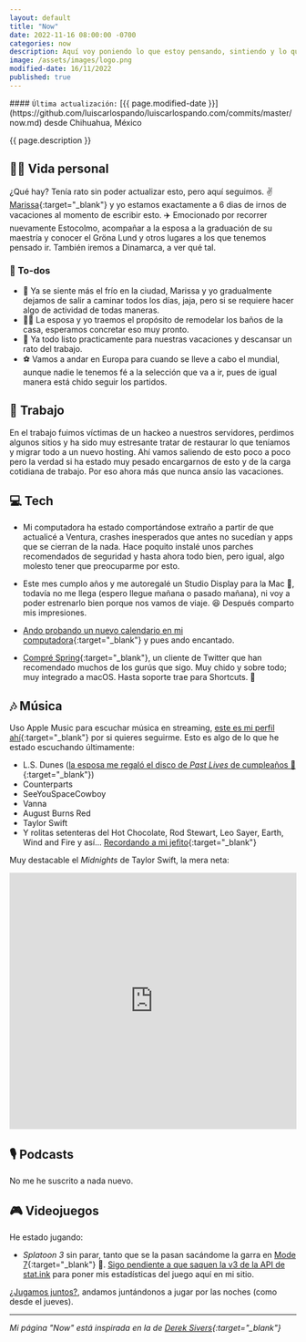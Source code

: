 ```yaml
---
layout: default
title: "Now"
date: 2022-11-16 08:00:00 -0700
categories: now
description: Aquí voy poniendo lo que estoy pensando, sintiendo y lo que estoy haciendo actualmente.
image: /assets/images/logo.png
modified-date: 16/11/2022
published: true
---
```


<div class="card last-updated mt-3 text-center">
<div class="card-body rounded">
#### <code>Última actualización:</code> [{{ page.modified-date }}](https://github.com/luiscarlospando/luiscarlospando.com/commits/master/now.md) desde Chihuahua, México
</div>
</div>

<p class="text-center">{{ page.description }}</p>

## 👦🏻 Vida personal
¿Qué hay? Tenía rato sin poder actualizar esto, pero aquí seguimos. ✌️ [Marissa](https://instragram.com/primitivegirl){:target="_blank"} y yo estamos exactamente a 6 dias de irnos de vacaciones al momento de escribir esto. ✈️ Emocionado por recorrer nuevamente Estocolmo, acompañar a la esposa a la graduación de su maestría y conocer el Gröna Lund y otros lugares a los que tenemos pensado ir. También iremos a Dinamarca, a ver qué tal.

### 📝 To-dos
- 🚶 Ya se siente más el frío en la ciudad, Marissa y yo gradualmente dejamos de salir a caminar todos los días, jaja, pero si se requiere hacer algo de actividad de todas maneras.
- 🚿🚽 La esposa y yo traemos el propósito de remodelar los baños de la casa, esperamos concretar eso muy pronto.
- 🧳 Ya todo listo practicamente para nuestras vacaciones y descansar un rato del trabajo.
- ⚽️ Vamos a andar en Europa para cuando se lleve a cabo el mundial, aunque nadie le tenemos fé a la selección que va a ir, pues de igual manera está chido seguir los partidos.

## 💼 Trabajo
En el trabajo fuimos víctimas de un hackeo a nuestros servidores, perdimos algunos sitios y ha sido muy estresante tratar de restaurar lo que teníamos y migrar todo a un nuevo hosting. Ahí vamos saliendo de esto poco a poco pero la verdad si ha estado muy pesado encargarnos de esto y de la carga cotidiana de trabajo. Por eso ahora más que nunca ansío las vacaciones.

## 💻 Tech
- Mi computadora ha estado comportándose extraño a partir de que actualicé a Ventura, crashes inesperados que antes no sucedían y apps que se cierran de la nada. Hace poquito instalé unos parches recomendados de seguridad y hasta ahora todo bien, pero igual, algo molesto tener que preocuparme por esto.

- Este mes cumplo años y me autoregalé un Studio Display para la Mac 👀, todavía no me llega (espero llegue mañana o pasado mañana), ni voy a poder estrenarlo bien porque nos vamos de viaje. 😆 Después comparto mis impresiones.

- [Ando probando un nuevo calendario en mi computadora](https://cron.com/){:target="_blank"} y pues ando encantado.

- [Compré Spring](https://apps.apple.com/us/app/spring-for-twitter/id1508706541){:target="_blank"}, un cliente de Twitter que han recomendado muchos de los gurús que sigo. Muy chido y sobre todo; muy integrado a macOS. Hasta soporte trae para Shortcuts. 🤝

## 🎶 Música
Uso Apple Music para escuchar música en streaming, [este es mi perfil ahí](https://music.apple.com/profile/luiscarlospando){:target="_blank"} por si quieres seguirme. Esto es algo de lo que he estado escuchando últimamente:

- L.S. Dunes ([la esposa me regaló el disco de *Past Lives* de cumpleaños 🥰](https://www.instagram.com/p/Ck9wvfFL5-B/?utm_source=ig_web_copy_link){:target="_blank"})
- Counterparts
- SeeYouSpaceCowboy
- Vanna
- August Burns Red
- Taylor Swift
- Y rolitas setenteras del Hot Chocolate, Rod Stewart, Leo Sayer, Earth, Wind and Fire y así... [Recordando a mi jefito](https://twitter.com/mijo/status/1592931103182327808?s=20&t=U0DnUwxex7ynrnXO6jd1sQ){:target="_blank"}

Muy destacable el *Midnights* de Taylor Swift, la mera neta:
<iframe allow="autoplay *; encrypted-media *;" frameborder="0" height="450" style="width:100%;max-width:1140px;overflow:hidden;background:transparent;" sandbox="allow-forms allow-popups allow-same-origin allow-scripts allow-storage-access-by-user-activation allow-top-navigation-by-user-activation" src="https://embed.music.apple.com/mx/album/midnights/1649434004?l=en"></iframe>

## 🎙 Podcasts
No me he suscrito a nada nuevo.

## 🎮 Videojuegos
He estado jugando:

- *Splatoon 3* sin parar, tanto que se la pasan sacándome la garra en [Mode 7](https://discord.gg/N2m8gKw){:target="_blank"} 🥲. [Sigo pendiente a que saquen la v3 de la API de stat.ink](https:/luiscarlospando.com/nintendo/splatoon/) para poner mis estadísticas del juego aquí en mi sitio.

[¿Jugamos juntos?](https:/luiscarlospando.com/nintendo/), andamos juntándonos a jugar por las noches (como desde el jueves).

---

*Mi página "Now" está inspirada en la de [Derek Sivers](https://sive.rs/nowff){:target="_blank"}*